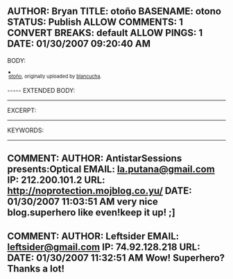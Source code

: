 AUTHOR: Bryan
TITLE: otoño
BASENAME: otono
STATUS: Publish
ALLOW COMMENTS: 1
CONVERT BREAKS: __default__
ALLOW PINGS: 1
DATE: 01/30/2007 09:20:40 AM
-----
BODY:
<style type="text/css">
.flickr-photo { border: solid 2px #000000; }
.flickr-yourcomment { }
.flickr-frame { text-align: left; padding: 3px; }
.flickr-caption { font-size: 0.8em; margin-top: 0px; }
</style>

<div class="flickr-frame">
	<a href="http://www.flickr.com/photos/blancucha/287588023/" title="photo sharing"><img src="http://farm1.static.flickr.com/108/287588023_4df62cc075.jpg" class="flickr-photo" alt="" /></a>
<br />
	<span class="flickr-caption"><a href="http://www.flickr.com/photos/blancucha/287588023/">otoño</a>, originally uploaded by <a href="http://www.flickr.com/people/blancucha/">blancucha</a>.</span>
</div>
				
<p class="flickr-yourcomment">
	
</p>
-----
EXTENDED BODY:

-----
EXCERPT:

-----
KEYWORDS:

-----

COMMENT:
AUTHOR: AntistarSessions presents:Optical
EMAIL: la.putana@gmail.com
IP: 212.200.101.2
URL: http://noprotection.mojblog.co.yu/
DATE: 01/30/2007 11:03:51 AM
very nice blog.superhero like even!keep it up! ;]
-----

COMMENT:
AUTHOR: Leftsider
EMAIL: leftsider@gmail.com
IP: 74.92.128.218
URL: 
DATE: 01/30/2007 11:32:51 AM
Wow! Superhero? Thanks a lot!
-----


